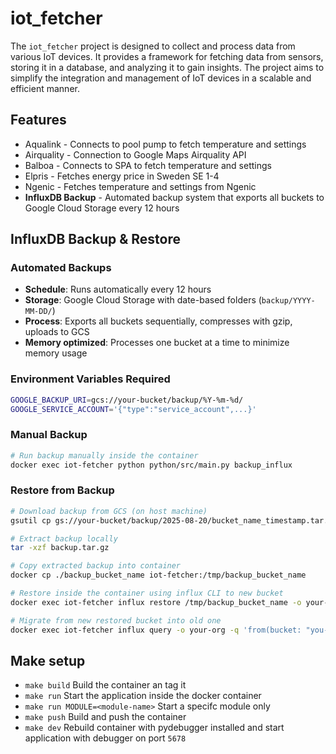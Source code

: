 # iot_fetcher
The `iot_fetcher` project is designed to collect and process data from various IoT devices. It provides a framework for fetching data from sensors, storing it in a database, and analyzing it to gain insights. The project aims to simplify the integration and management of IoT devices in a scalable and efficient manner.

## Features

  - Aqualink - Connects to pool pump to fetch temperature and settings
  - Airquality - Connection to Google Maps Airquality API
  - Balboa - Connects to SPA to fetch temperature and settings
  - Elpris - Fetches energy price in Sweden SE 1-4
  - Ngenic - Fetches temperature and settings from Ngenic
  - **InfluxDB Backup** - Automated backup system that exports all buckets to Google Cloud Storage every 12 hours

## InfluxDB Backup & Restore

### Automated Backups
- **Schedule**: Runs automatically every 12 hours
- **Storage**: Google Cloud Storage with date-based folders (`backup/YYYY-MM-DD/`)
- **Process**: Exports all buckets sequentially, compresses with gzip, uploads to GCS
- **Memory optimized**: Processes one bucket at a time to minimize memory usage

### Environment Variables Required
```bash
GOOGLE_BACKUP_URI=gcs://your-bucket/backup/%Y-%m-%d/
GOOGLE_SERVICE_ACCOUNT='{"type":"service_account",...}'
```

### Manual Backup
```bash
# Run backup manually inside the container
docker exec iot-fetcher python python/src/main.py backup_influx
```

### Restore from Backup
```bash
# Download backup from GCS (on host machine)
gsutil cp gs://your-bucket/backup/2025-08-20/bucket_name_timestamp.tar.gz ./backup.tar.gz

# Extract backup locally
tar -xzf backup.tar.gz

# Copy extracted backup into container
docker cp ./backup_bucket_name iot-fetcher:/tmp/backup_bucket_name

# Restore inside the container using influx CLI to new bucket
docker exec iot-fetcher influx restore /tmp/backup_bucket_name -o your-org -b your-bucket-old

# Migrate from new restored bucket into old one
docker exec iot-fetcher influx query -o your-org -q 'from(bucket: "you-bucket-old") |> range(start: -5y, stop: now()) |> to(bucket: "your-bucket")'
```

## Make setup

  - `make build` Build the container an tag it
  - `make run` Start the application inside the docker container
  - `make run MODULE=<module-name>` Start a specifc module only
  - `make push` Build and push the container
  - `make dev` Rebuild container with pydebugger installed and start application with debugger on port `5678`

